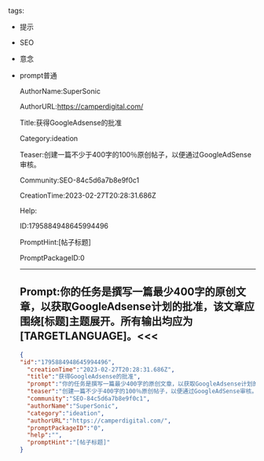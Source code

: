   tags: 
- 提示
- SEO
- 意念
- prompt普通

  AuthorName:SuperSonic

  AuthorURL:https://camperdigital.com/

  Title:获得GoogleAdsense的批准

  Category:ideation

  Teaser:创建一篇不少于400字的100％原创帖子，以便通过GoogleAdSense审核。

  Community:SEO-84c5d6a7b8e9f0c1

  CreationTime:2023-02-27T20:28:31.686Z

  Help:

  ID:1795884948645994496

  PromptHint:[帖子标题]

  PromptPackageID:0

  ---

  ## Prompt:你的任务是撰写一篇最少400字的原创文章，以获取GoogleAdsense计划的批准，该文章应围绕[标题]主题展开。所有输出均应为[TARGETLANGUAGE]。<<<

  ```json
  {
  "id":"1795884948645994496",
    "creationTime":"2023-02-27T20:28:31.686Z",
    "title":"获得GoogleAdsense的批准",
    "prompt":"你的任务是撰写一篇最少400字的原创文章，以获取GoogleAdsense计划的批准，该文章应围绕[标题]主题展开。所有输出均应为[TARGETLANGUAGE]。<<<",
    "teaser":"创建一篇不少于400字的100％原创帖子，以便通过GoogleAdSense审核。",
    "community":"SEO-84c5d6a7b8e9f0c1",
    "authorName":"SuperSonic",
    "category":"ideation",
    "authorURL":"https://camperdigital.com/",
    "promptPackageID":"0",
    "help":"",
    "promptHint":"[帖子标题]"
  }
  ```
